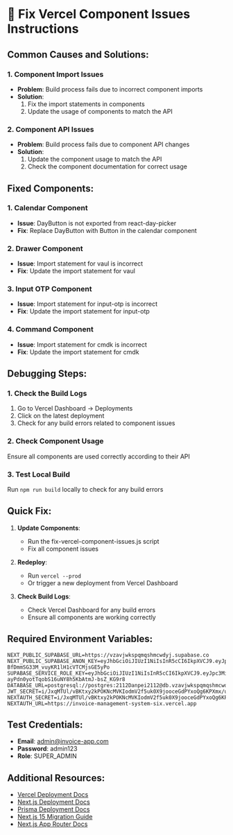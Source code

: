 
# 🔧 Fix Vercel Component Issues Instructions

## Common Causes and Solutions:

### 1. Component Import Issues
- **Problem**: Build process fails due to incorrect component imports
- **Solution**: 
  1. Fix the import statements in components
  2. Update the usage of components to match the API

### 2. Component API Issues
- **Problem**: Build process fails due to component API changes
- **Solution**: 
  1. Update the component usage to match the API
  2. Check the component documentation for correct usage

## Fixed Components:

### 1. Calendar Component
- **Issue**: DayButton is not exported from react-day-picker
- **Fix**: Replace DayButton with Button in the calendar component

### 2. Drawer Component
- **Issue**: Import statement for vaul is incorrect
- **Fix**: Update the import statement for vaul

### 3. Input OTP Component
- **Issue**: Import statement for input-otp is incorrect
- **Fix**: Update the import statement for input-otp

### 4. Command Component
- **Issue**: Import statement for cmdk is incorrect
- **Fix**: Update the import statement for cmdk

## Debugging Steps:

### 1. Check the Build Logs
1. Go to Vercel Dashboard → Deployments
2. Click on the latest deployment
3. Check for any build errors related to component issues

### 2. Check Component Usage
Ensure all components are used correctly according to their API

### 3. Test Local Build
Run `npm run build` locally to check for any build errors

## Quick Fix:

1. **Update Components**:
   - Run the fix-vercel-component-issues.js script
   - Fix all component issues

2. **Redeploy**:
   - Run `vercel --prod`
   - Or trigger a new deployment from Vercel Dashboard

3. **Check Build Logs**:
   - Check Vercel Dashboard for any build errors
   - Ensure all components are working correctly

## Required Environment Variables:

```
NEXT_PUBLIC_SUPABASE_URL=https://vzavjwkspqmqshmcwdyj.supabase.co
NEXT_PUBLIC_SUPABASE_ANON_KEY=eyJhbGciOiJIUzI1NiIsInR5cCI6IkpXVCJ9.eyJpc3MiOiJzdXBhYmFzZSIsInJlZiI6InZ6YXZqd2tzcHFtcXNobWN3ZHlqIiwicm9sZSI6ImFub24iLCJpYXQiOjE3NTk4OTExMjEsImV4cCI6MjA3NTQ2NzEyMX0.YOFjpw21w-BfDmmSG33M_vuyKR1lH1cVTCMjsGE5yPo
SUPABASE_SERVICE_ROLE_KEY=eyJhbGciOiJIUzI1NiIsInR5cCI6IkpXVCJ9.eyJpc3MiOiJzdXBhYmFzZSIsInJlZiI6InZ6YXZqd2tzcHFtcXNobWN3ZHlqIiwicm9sZSI6InNlcnZpY2Vfcm9sZSIsImlhdCI6MTc1OTg5MTEyMSwiZXhwIjoyMDc1NDY3MTIxfQ.tRx2-ayPdn0yotTqobS16uNY8h5KbAtmJ-bsZ_KG9r8
DATABASE_URL=postgresql://postgres:2112Danpei2112@db.vzavjwkspqmqshmcwdyj.supabase.co:5432/postgres
JWT_SECRET=i/JxqMTUl/vBKtxy2kPOKNcMVKIodmV2f5uk0X9jooceGdPYxoQg6KPXmx/uAaENhQoDhudBbLuhKxkiA3u+cA==
NEXTAUTH_SECRET=i/JxqMTUl/vBKtxy2kPOKNcMVKIodmV2f5uk0X9jooceGdPYxoQg6KPXmx/uAaENhQoDhudBbLuhKxkiA3u+cA==
NEXTAUTH_URL=https://invoice-management-system-six.vercel.app
```

## Test Credentials:

- **Email**: admin@invoice-app.com
- **Password**: admin123
- **Role**: SUPER_ADMIN

## Additional Resources:

- [Vercel Deployment Docs](https://vercel.com/docs/concepts/deployments)
- [Next.js Deployment Docs](https://nextjs.org/docs/deployment)
- [Prisma Deployment Docs](https://www.prisma.io/docs/guides/deployment)
- [Next.js 15 Migration Guide](https://nextjs.org/docs/messages/next-upgrade)
- [Next.js App Router Docs](https://nextjs.org/docs/app)
